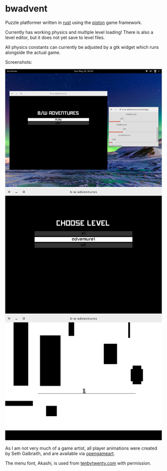 bwadvent
========

Puzzle platformer written in [rust][rust-lang] using the [piston][piston] game framework.

Currently has working physics and multiple level loading! There is also a level editor, but it does not yet save to level files.

All physics constants can currently be adjusted by a gtk widget which runs alongside the actual game.

Screenshots:

![Main Screen][main-screen]
![Level choosing][levels]
![Gameplay][gameplay]

As I am not very much of a game artist, all player animations were created by Seth Galbraith, and are available via [opengameart][hacknslash].

The menu font, Akashi, is used from [tenbytwenty.com][akashi] with permission.

  [rust-lang]: http://www.rust-lang.org/ "The Rust Programming Language"
  [piston]: http://www.piston.rs/ "Piston"
  [akashi]: http://tenbytwenty.com/?xxxx_posts=akashi
  [hacknslash]: http://opengameart.org/content/hack-and-slash-2d-avatars
  [main-screen]: pictures/main-screen.png
  [levels]: pictures/level-choosing.png
  [gameplay]: pictures/in-game.png
